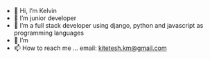 - 👋 Hi, I’m Kelvin
- 👀 I’m junior developer 
- 🌱 I’m a full stack developer using django, python and javascript as programming languages
- 💞️ I’m 
- 📫 How to reach me ... email: kitetesh.km@gmail.com

<!---
Kootech/Kootech is a ✨ special ✨ repository because its `README.md` (this file) appears on your GitHub profile.
You can click the Preview link to take a look at your changes.
--->
